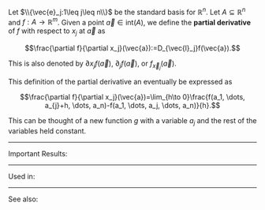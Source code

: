 Let $\\{\vec{e}_j:1\leq j\leq n\\}$ be the standard basis for $\mathbb{R}^n$. Let $A\subseteq\mathbb{R}^n$ and $f:A\to\mathbb{R}^m$. Given a point $\vec{a}\in\text{int}(A)$, we define the **partial derivative** of $f$ with respect to $x_j$ at $\vec{a}$ as 

$$\frac{\partial f}{\partial x_j}(\vec{a}):=D_{\vec{l}_j}f(\vec{a}).$$

This is also denoted by $\partial x_j f(\vec{a})$, $\partial_j f(\vec{a})$, or $f_{\vec{x}_j}(\vec{a})$.

This definition of the partial derivative an eventually be expressed as 

$$\frac{\partial f}{\partial x_j}(\vec{a})=\lim_{h\to 0}\frac{f(a_1, \dots, a_{j}+h, \dots, a_n)-f(a_1, \dots, a_j, \dots, a_n)}{h}.$$

This can be thought of a new function $g$ with a variable $a_j$ and the rest of the variables held constant. 

------

Important Results:



------

Used in: 



------

See also: 